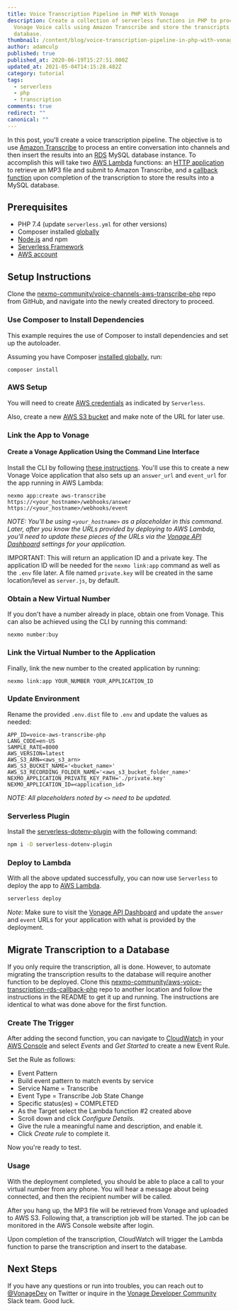```yaml
---
title: Voice Transcription Pipeline in PHP With Vonage
description: Create a collection of serverless functions in PHP to process
  Vonage Voice calls using Amazon Transcribe and store the transcripts in
  database.
thumbnail: /content/blog/voice-transcription-pipeline-in-php-with-vonage-dr/Blog_Voice-Transcription-Pipeline_1200x600.png
author: adamculp
published: true
published_at: 2020-06-19T15:27:51.000Z
updated_at: 2021-05-04T14:15:28.482Z
category: tutorial
tags:
  - serverless
  - php
  - transcription
comments: true
redirect: ""
canonical: ""
---
```

In this post, you'll create a voice transcription pipeline. The objective is to use [Amazon Transcribe](https://aws.amazon.com/transcribe/) to process an entire conversation into channels and then insert the results into an [RDS](https://aws.amazon.com/rds/) MySQL database instance. To accomplish this will take two [AWS Lambda](https://aws.amazon.com/lambda/) functions: an [HTTP application](https://github.com/nexmo-community/voice-channels-aws-transcribe-php) to retrieve an MP3 file and submit to Amazon Transcribe, and a [callback function](https://github.com/nexmo-community/aws-voice-transcription-rds-callback-php) upon completion of the transcription to store the results into a MySQL database.

## Prerequisites

* PHP 7.4 (update `serverless.yml` for other versions)
* Composer installed [globally](https://getcomposer.org/doc/00-intro.md#globally)
* [Node.js](https://nodejs.org/en/) and npm
* [Serverless Framework](https://serverless.com/framework/docs/getting-started/)
* [AWS account](https://aws.amazon.com/)

<sign-up number></sign-up>

## Setup Instructions

Clone the [nexmo-community/voice-channels-aws-transcribe-php](https://github.com/nexmo-community/voice-channels-aws-transcribe-php) repo from GitHub, and navigate into the newly created directory to proceed.

### Use Composer to Install Dependencies

This example requires the use of Composer to install dependencies and set up the autoloader.

Assuming you have Composer [installed globally](https://getcomposer.org/doc/00-intro.md#globally), run:

```
composer install
```

### AWS Setup

You will need to create [AWS credentials](https://www.serverless.com/framework/docs/providers/aws/guide/credentials/) as indicated by `Serverless`.

Also, create a new [AWS S3 bucket](https://aws.amazon.com/s3/) and make note of the URL for later use.

### Link the App to Vonage

#### Create a Vonage Application Using the Command Line Interface

Install the CLI by following [these instructions](https://github.com/Nexmo/nexmo-cli#installation). You'll use this to create a new Vonage Voice application that also sets up an `answer_url` and `event_url` for the app running in AWS Lambda:

```
nexmo app:create aws-transcribe https://<your_hostname>/webhooks/answer https://<your_hostname>/webhooks/event
```

*NOTE: You'll be using `<your_hostname>` as a placeholder in this command. Later, after you know the URLs provided by deploying to AWS Lambda, you'll need to update these pieces of the URLs via the [Vonage API Dashboard](https://dashboard.nexmo.com/applications/) settings for your application.*

IMPORTANT: This will return an application ID and a private key. The application ID will be needed for the `nexmo link:app` command as well as the `.env` file later. A file named `private.key` will be created in the same location/level as `server.js`, by default.

### Obtain a New Virtual Number

If you don't have a number already in place, obtain one from Vonage. This can also be achieved using the CLI by running this command:

```
nexmo number:buy
```

### Link the Virtual Number to the Application

Finally, link the new number to the created application by running:

```
nexmo link:app YOUR_NUMBER YOUR_APPLICATION_ID
```

### Update Environment

Rename the provided `.env.dist` file to `.env` and update the values as needed:

```env
APP_ID=voice-aws-transcribe-php
LANG_CODE=en-US
SAMPLE_RATE=8000
AWS_VERSION=latest
AWS_S3_ARN=<aws_s3_arn>
AWS_S3_BUCKET_NAME='<bucket_name>'
AWS_S3_RECORDING_FOLDER_NAME='<aws_s3_bucket_folder_name>'
NEXMO_APPLICATION_PRIVATE_KEY_PATH='./private.key'
NEXMO_APPLICATION_ID=<application_id>
```

*NOTE: All placeholders noted by `<>` need to be updated.*

### Serverless Plugin

Install the [serverless-dotenv-plugin](https://www.serverless.com/plugins/serverless-dotenv-plugin/) with the following command:

```bash
npm i -D serverless-dotenv-plugin
```

### Deploy to Lambda

With all the above updated successfully, you can now use `Serverless` to deploy the app to [AWS Lambda](https://aws.amazon.com/lambda/).

```bash
serverless deploy
```

*Note:* Make sure to visit the [Vonage API Dashboard](https://dashboard.nexmo.com/applications/) and update the `answer` and `event` URLs for your application with what is provided by the deployment.

## Migrate Transcription to a Database

If you only require the transcription, all is done. However, to automate migrating the transcription results to the database will require another function to be deployed. Clone this [nexmo-community/aws-voice-transcription-rds-callback-php](https://github.com/nexmo-community/aws-voice-transcription-rds-callback-php) repo to another location and follow the instructions in the README to get it up and running. The instructions are identical to what was done above for the first function.

### Create The Trigger

After adding the second function, you can navigate to [CloudWatch](https://aws.amazon.com/cloudwatch/) in your [AWS Console](https://console.aws.amazon.com/) and select *Events* and *Get Started* to create a new Event Rule.

Set the Rule as follows:

* Event Pattern
* Build event pattern to match events by service
* Service Name = Transcribe
* Event Type = Transcribe Job State Change
* Specific status(es) = COMPLETED
* As the Target select the Lambda function #2 created above
* Scroll down and click *Configure Details*.
* Give the rule a meaningful name and description, and enable it.
* Click *Create rule* to complete it.

Now you're ready to test.

### Usage

With the deployment completed, you should be able to place a call to your virtual number from any phone. You will hear a message about being connected, and then the recipient number will be called.

After you hang up, the MP3 file will be retrieved from Vonage and uploaded to AWS S3. Following that, a transcription job will be started. The job can be monitored in the AWS Console website after login.

Upon completion of the transcription, CloudWatch will trigger the Lambda function to parse the transcription and insert to the database.

## Next Steps

If you have any questions or run into troubles, you can reach out to [@VonageDev](https://twitter.com/vonagedev) on Twitter or inquire in the [Vonage Developer Community](http://vonage-community.slack.com) Slack team. Good luck.